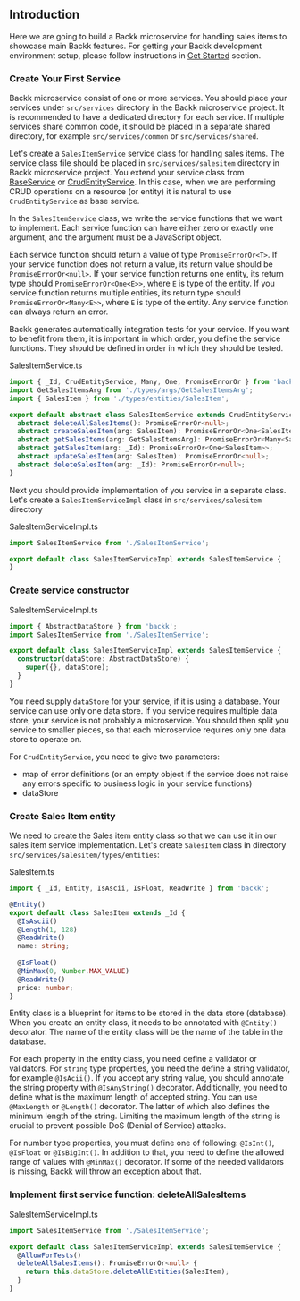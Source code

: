 ## Introduction

Here we are going to build a Backk microservice for handling sales items to showcase main Backk features.
For getting your Backk development environment setup, please follow instructions in [Get Started](../GET_STARTED.MD) section.

### Create Your First Service

Backk microservice consist of one or more services. You should place your services under `src/services` directory in the Backk microservice project.
It is recommended to have a dedicated directory for each service. If multiple services share common code, it
should be placed in a separate shared directory, for example `src/services/common` or `src/services/shared`.

Let's create a `SalesItemService` service class for handling sales items. The service class file should be placed in
`src/services/salesitem` directory in Backk microservice project. You extend your service class from [BaseService](../api/BASE_SERVICES.MD#baseservice)
or [CrudEntityService](../api/BASE_SERVICES.MD#crudentityservice). In this case, when we are performing CRUD operations on a resource (or entity) it is natural
to use `CrudEntityService` as base service. 

In the `SalesItemService` class, we write the service functions that we want to implement.
Each service function can have either zero or exactly one argument, and the argument must be a JavaScript object.

Each service function should return a value of type `PromiseErrorOr<T>`. If your service function does not return a value,
its return value should be `PromiseErrorOr<null>`. If your service function returns one entity, its return type should
`PromiseErrorOr<One<E>>`, where `E` is type of the entity. If you service function returns multiple entities, its return
type should `PromiseErrorOr<Many<E>>`, where `E` is type of the entity. Any service function can always return an error.

Backk generates automatically integration tests for your service. If you want to benefit from them, it is important in which order, you
define the service functions. They should be defined in order in which they should be tested. 

SalesItemService.ts
```ts
import { _Id, CrudEntityService, Many, One, PromiseErrorOr } from 'backk';
import GetSalesItemsArg from './types/args/GetSalesItemsArg';
import { SalesItem } from './types/entities/SalesItem';

export default abstract class SalesItemService extends CrudEntityService {
  abstract deleteAllSalesItems(): PromiseErrorOr<null>;
  abstract createSalesItem(arg: SalesItem): PromiseErrorOr<One<SalesItem>>;
  abstract getSalesItems(arg: GetSalesItemsArg): PromiseErrorOr<Many<SalesItem>>;
  abstract getSalesItem(arg: _Id): PromiseErrorOr<One<SalesItem>>;
  abstract updateSalesItem(arg: SalesItem): PromiseErrorOr<null>;
  abstract deleteSalesItem(arg: _Id): PromiseErrorOr<null>;
}
```

Next you should provide implementation of you service in a separate class. Let's create a `SalesItemServiceImpl`
class in `src/services/salesitem` directory

SalesItemServiceImpl.ts
```ts
import SalesItemService from './SalesItemService';

export default class SalesItemServiceImpl extends SalesItemService {
}
```

### Create service constructor
SalesItemServiceImpl.ts
```ts
import { AbstractDataStore } from 'backk';
import SalesItemService from './SalesItemService';

export default class SalesItemServiceImpl extends SalesItemService {
  constructor(dataStore: AbstractDataStore) {
    super({}, dataStore);
  }
}
```

You need supply `dataStore` for your service, if it is using a database. Your service can use only one data store.
If you service requires multiple data store, your service is not probably a microservice. You should then split
you service to smaller pieces, so that each microservice requires only one data store to operate on.

For `CrudEntityService`, you need to give two parameters:
- map of error definitions (or an empty object if the service does not raise any errors specific to business logic in your service functions)
- dataStore

### Create Sales Item entity
We need to create the Sales item entity class so that we can use it in our sales item service implementation.
Let's create `SalesItem` class in directory `src/services/salesitem/types/entities`:

SalesItem.ts
```ts
import { _Id, Entity, IsAscii, IsFloat, ReadWrite } from 'backk';

@Entity()
export default class SalesItem extends _Id {
  @IsAscii()
  @Length(1, 128)
  @ReadWrite()
  name: string;
  
  @IsFloat()
  @MinMax(0, Number.MAX_VALUE)
  @ReadWrite()
  price: number;
}
```

Entity class is a blueprint for items to be stored in the data store (database). When you create an entity
class, it needs to be annotated with `@Entity()` decorator. The name of the entity class will be the name of
the table in the database.

For each property in the entity class, you need define a validator or validators. For `string` type properties,
you need the define a string validator, for example `@IsAcii()`. If you accept any string value, you should annotate
the string property with `@IsAnyString()` decorator. Additionally, you need to define what is the maximum length of
accepted string. You can use `@MaxLength` or `@Length()` decorator. The latter of which also defines the minimum length of 
the string. Limiting the maximum length of the string is crucial to prevent possible DoS (Denial of Service) attacks.

For number type properties, you must define one of following:
`@IsInt()`, `@IsFloat` or `@IsBigInt()`. In addition to that, you need to define the allowed range of values with
`@MinMax()` decorator. If some of the needed validators is missing, Backk will throw an exception about that.


### Implement first service function: deleteAllSalesItems
SalesItemServiceImpl.ts
```ts
import SalesItemService from './SalesItemService';

export default class SalesItemServiceImpl extends SalesItemService {
  @AllowForTests()
  deleteAllSalesItems(): PromiseErrorOr<null> {
    return this.dataStore.deleteAllEntities(SalesItem);
  }
}
```


